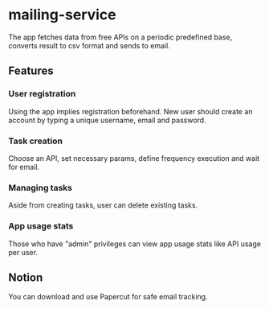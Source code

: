 # mailing-service
The app fetches data from free APIs on a periodic predefined base, converts result to csv format and sends to email.
## Features
### User registration
Using the app implies registration beforehand. New user should create an account by typing a unique username, email and password.
### Task creation
Choose an API, set necessary params, define frequency execution and wait for email.
### Managing tasks
Aside from creating tasks, user can delete existing tasks.
### App usage stats
Those who have "admin" privileges can view app usage stats like API usage per user.
## Notion
You can download and use Papercut for safe email tracking.
